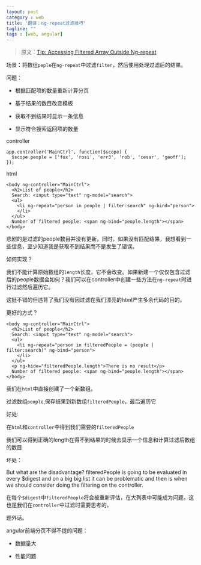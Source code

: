```yaml
---
layout: post
category : web
title: '翻译：ng-repeat过滤技巧'
tagline: ""
tags : [web, angular]
---
```




> 原文：[Tip: Accessing Filtered Array Outside Ng-repeat](http://angular-tips.com/blog/2014/08/tip-accessing-filtered-array-outside-ng-repeat/)

场景：将数组`peple`在`ng-repeat`中过滤`filter`，然后使用处理过滤后的结果。

问题：

- 根据匹配项的数量重新计算分页

- 基于结果的数目改变模板

- 获取不到结果时显示一条信息

- 显示符合搜索返回项的数量

<!--break-->

controller

	app.controller('MainCtrl', function($scope) {
	  $scope.people = ['fox', 'rosi', 'err3', 'rob', 'cesar', 'geoff'];
	});

html

	<body ng-controller="MainCtrl">
	  <h2>List of people</h2>
	  Search: <input type="text" ng-model="search">
	  <ul>
	    <li ng-repeat="person in people | filter:search" ng-bind="person">
	    </li>
	  </ul>
	  Number of filtered people: <span ng-bind="people.length"></span>
	</body>

悲剧的是过滤的people数目并没有更新。同时，如果没有匹配结果，我想看到一些信息，至少知道我是获取不到结果而不是发生了错误。

如何实现？

我们不能计算原始数组的`length`长度，它不会改变。如果新建一个仅仅包含过滤后的people数据会如何？我们可以在controller中创建一些方法在`ng-repeat`时进行过滤然后遍历它。

这挺不错的但违背了我们没有因过滤在我们漂亮的html产生多余代码的目的。

更好的方式？

	<body ng-controller="MainCtrl">
	  <h2>List of people</h2>
	  Search: <input type="text" ng-model="search">
	  <ul>
	    <li ng-repeat="person in filteredPeople = (people | filter:search)" ng-bind="person">
	    </li>
	  </ul>
	  <p ng-hide="filteredPeople.length">There is no result</p>
	  Number of filtered people: <span ng-bind="people.length"></span>
	</body>

我们在`html`中直接创建了一个新数组。

过滤数组`people`,保存结果到新数组`filteredPeople`，最后遍历它

好处:

在`html`和`controller`中得到我们需要的`filteredPeople`

我们可以得到正确的length在得不到结果的时候去显示一个信息和计算过滤后数组的数目

坏处：

But what are the disadvantage? filteredPeople is going to be evaluated in every $digest and on a big big list it can be problematic and then is when we should consider doing the filtering on the controller.

在每个`$digest`中`filteredPeople`将会被重新评估，在大列表中可能成为问题。这也是我们在`controller`中过滤时需要思考的。

题外话。

angular前端分页不得不提的问题：

- 数据量大

- 性能问题



